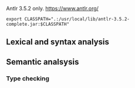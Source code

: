 Antlr 3.5.2 only. https://www.antlr.org/

`export CLASSPATH=".:/usr/local/lib/antlr-3.5.2-complete.jar:$CLASSPATH"`

## Lexical and syntax analysis

## Semantic analsysis

### Type checking
